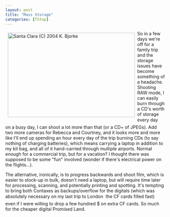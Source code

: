 ```yaml
---
layout: post
title: "Mass Storage"
categories: [fStop]
---
```

<a href="/photo/journal/storage.html"><img src="http://www.botzilla.com/bpix/storage.jpg" width=400 height=267 border=0 hspace=8 vspace=6 align="left" title="Santa Clara (C) 2004 K. Bjorke"></a>So in a few days we're off for a family trip and the storage issues have become something of a headache. Shooting RAW mode, I can easily burn through a CD's worth of storage every day &#151; on a busy day, I can shoot a lot more than that (or a CD+ of JPEGs). Add two more cameras for Rebecca and Courtney, and it looks more and more like I'll end up spending an hour every day of the trip burning CDs (to say nothing of charging batteries), which means carrying a laptop in addition to my kit bag, and all of it hand-carried through multiple airports. Normal enough for a commercial trip, but for a vacation? I thought there was supposed to be some "fun" involved (wonder if there's electrical power on the flights...).

The alternative, ironically, is to progress backwards and shoot film, which is easier to stock-up in bulk, doesn't need a laptop, but will require time later for processing, scanning, and potentially printing and spotting.  It's tempting to bring both Contaxes as backups/overflow for the digitals (which was absolutely necessary on my last trip to London &#151; the CF cards filled fast) &#151; even if I were willing to drop a few hundred $ on extra CF cards. So much for the cheaper digital Promised Land.

<!--more-->

